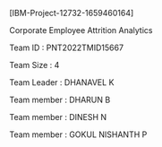 [IBM-Project-12732-1659460164]

Corporate Employee Attrition Analytics

Team ID : PNT2022TMID15667

Team Size : 4

Team Leader : DHANAVEL K

Team member : DHARUN B

Team member : DINESH N

Team member : GOKUL NISHANTH P
